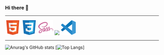 ### Hi there 👋
___
<div>
  <img height="50px" src="https://github.com/devicons/devicon/blob/master/icons/html5/html5-original.svg">
  <img height="50px" src="https://github.com/devicons/devicon/blob/master/icons/css3/css3-original.svg">
  <img height="50px" src="https://github.com/devicons/devicon/blob/master/icons/sass/sass-original.svg">
  <img height="50px" src="https://cdn.worldvectorlogo.com/logos/sublime-text.svg">
  <img height="50px" src="https://github.com/devicons/devicon/blob/master/icons/vscode/vscode-original.svg">
</div>

___

![Anurag's GitHub stats](https://github-readme-stats.vercel.app/api?username=chudickgumanoid&show_icons=true&theme=radical)
[![Top Langs](https://github-readme-stats.vercel.app/api/top-langs/?username=chudickgumanoid&layout=compact)]


<!--
**chudickgumanoid/chudickgumanoid** is a ✨ _special_ ✨ repository because its `README.md` (this file) appears on your GitHub profile.

Here are some ideas to get you started:

- 🔭 I’m currently working on ...
- 🌱 I’m currently learning ...
- 👯 I’m looking to collaborate on ...
- 🤔 I’m looking for help with ...
- 💬 Ask me about ...
- 📫 How to reach me: ...
- 😄 Pronouns: ...
- ⚡ Fun fact: ...
-->
